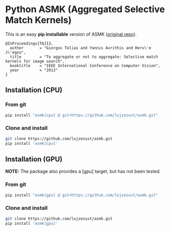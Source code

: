 # Python ASMK (Aggregated Selective Match Kernels)

This is an easy **pip installable** version of ASMK ([original repo](https://github.com/jenicek/asmk)).

```
@InProceedings{TAJ13,
  author       = "Giorgos Tolias and Yannis Avrithis and Herv\'e J\'egou",
  title        = "To aggregate or not to aggregate: Selective match kernels for image search",
  booktitle    = "IEEE International Conference on Computer Vision",
  year         = "2013"
}
```


## Installation (CPU)

### From git

```bash
pip install "asmk[cpu] @ git+https://github.com/lojzezust/asmk.git"
```

### Clone and install

```bash
git clone https://github.com/lojzezust/asmk.git
pip install 'asmk[cpu]'
```

## Installation (GPU)
**NOTE:** The package also provides a [gpu] target, but has not been tested.

### From git

```bash
pip install "asmk[gpu] @ git+https://github.com/lojzezust/asmk.git"
```

### Clone and install

```bash
git clone https://github.com/lojzezust/asmk.git
pip install 'asmk[gpu]'
```
